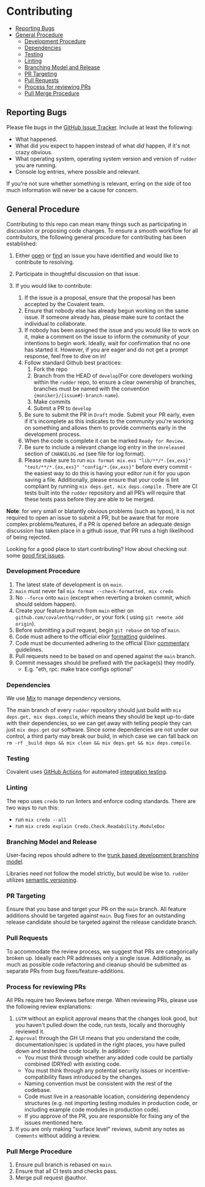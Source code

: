 # Contributing

* [Reporting Bugs](#bugs)
* [General Procedure](#general_procedure)
  * [Development Procedure](#dev_procedure)
  * [Dependencies](#dependencies)
  * [Testing](#testing)
  * [Linting](#linting)
  * [Branching Model and Release](#braching_model_and_release)
  * [PR Targeting](#pr_targeting)
  * [Pull Requests](#pull_requests)
  * [Process for reviewing PRs](#reviewing_prs)
  * [Pull Merge Procedure](#pull_merge_procedure)

## <span id="bugs">Reporting Bugs</span>

Please file bugs in the [GitHub Issue
Tracker](https://github.com/covalenthq/rudder). Include at
least the following:

* What happened.
* What did you expect to happen instead of what *did* happen, if it's
   not crazy obvious.
* What operating system, operating system version and version of
   `rudder` you are running.
* Console log entries, where possible and relevant.

If you're not sure whether something is relevant, erring on the side of too much information will never be a cause for concern.

## <span id="general_procedure">General Procedure</span>

Contributing to this repo can mean many things such as participating in discussion or proposing code changes. To ensure a smooth workflow for all contributors, the following general procedure for contributing has been established:

1. Either [open](https://github.com/covalenthq/rudder/issues/new/choose)
   or [find](https://github.com/covalenthq/rudder/issues) an issue you have identified and would like to contribute to
   resolving.

2. Participate in thoughtful discussion on that issue.

3. If you would like to contribute:
    1. If the issue is a proposal, ensure that the proposal has been accepted by the Covalent team.
    2. Ensure that nobody else has already begun working on the same issue. If someone already has, please make sure to contact the individual to collaborate.
    3. If nobody has been assigned the issue and you would like to work on it, make a comment on the issue to inform the
       community of your intentions to begin work. Ideally, wait for confirmation that no one has started it. However,
       if you are eager and do not get a prompt response, feel free to dive on in!
    4. Follow standard Github best practices:
        1. Fork the repo
        2. Branch from the HEAD of `develop`(For core developers working within the `rudder` repo, to ensure a clear ownership of branches, branches must be named with the convention `{moniker}/{issue#}-branch-name`).
        3. Make commits
        4. Submit a PR to `develop`
    5. Be sure to submit the PR in `Draft` mode. Submit your PR early, even if it's incomplete as this indicates to the community you're working on something and allows them to provide comments early in the development process.
    6. When the code is complete it can be marked `Ready for Review`.
    7. Be sure to include a relevant change log entry in the `Unreleased` section of `CHANGELOG.md` (see file for log
       format).
    8. Please make sure to run `mix format mix.exs "lib/**/*.{ex,exs}" "test/**/*.{ex,exs}" "config/*.{ex,exs}"` before every commit - the easiest way to do this is having your editor run it for you upon saving a file. Additionally, please ensure that your code is lint compliant by running `mix deps.get, mix deps.compile` .
   There are CI tests built into the `rudder` repository and all PR’s will require that these tests pass before they are able to be merged.

**Note**: for very small or blatantly obvious problems (such as typos), it is not required to open an issue to submit a PR, but be aware that for more complex problems/features, if a PR is opened before an adequate design discussion has taken place in a github issue, that PR runs a high likelihood of being rejected.

Looking for a good place to start contributing? How about checking out
some [good first issues](https://github.com/covalenthq/rudder/issues).

### <span id="dev_procedure">Development Procedure</span>

1. The latest state of development is on `main`.
2. `main` must never
   fail `mix format --check-formatted, mix credo`
3. No `--force` onto `main` (except when reverting a broken commit, which should seldom happen).
4. Create your feature branch from `main` either on `github.com/covalenthq/rudder`, or your fork (
   using `git remote add origin`).
5. Before submitting a pull request, begin `git rebase` on top of `main`.
6. Code must adhere to the official elixir [formatting](https://hexdocs.pm/mix/main/Mix.Tasks.Format.html) guidelines.
7. Code must be documented adhering to the official Elixir [commentary](https://github.com/christopheradams/elixir_style_guide) guidelines.
8. Pull requests need to be based on and opened against the `main` branch.
9. Commit messages should be prefixed with the package(s) they modify.
   * E.g. "eth, rpc: make trace configs optional"

### <span id="dependencies">Dependencies</span>

We use [Mix](https://elixir-lang.org/getting-started/mix-otp/introduction-to-mix.html) to manage dependency versions.

The main branch of every `rudder` repository should just build with `mix deps.get, mix deps.compile`, which means they should be kept up-to-date with their dependencies, so we can get away with telling people they can just `mix deps.get` our software. Since some dependencies are not under our control, a third party may break our build, in which case we can fall back on `rm -rf _build deps && mix clean && mix deps.get && mix deps.compile`.

### <span id="testing">Testing</span>

Covalent uses [GitHub Actions](https://github.com/features/actions) for automated [integration testing](https://github.com/covalenthq/rudder/actions).

### <spand id="linting">Linting</span>

The repo uses `credo` to run linters and enforce coding standards. There are two ways to run this:

* run `mix credo --all`
* run `mix credo explain Credo.Check.Readability.ModuleDoc`

### <span id="braching_model_and_release">Branching Model and Release</span>

User-facing repos should adhere to the [trunk based development branching model](https://trunkbaseddevelopment.com/).

Libraries need not follow the model strictly, but would be wise to.
`rudder` utilizes [semantic versioning](https://semver.org/).

### <span id="pr_targeting">PR Targeting</span>

Ensure that you base and target your PR on the `main` branch.
All feature additions should be targeted against `main`. Bug fixes for an outstanding release candidate should be
targeted against the release candidate branch.

### <span id="pull_requests">Pull Requests</span>

To accommodate the review process, we suggest that PRs are categorically broken up. Ideally each PR addresses only a single issue. Additionally, as much as possible code refactoring and cleanup should be submitted as separate PRs from bug fixes/feature-additions.

### <span id="reviewing_prs">Process for reviewing PRs</span>

All PRs require two Reviews before merge. When reviewing PRs, please use the following review explanations:

1. `LGTM` without an explicit approval means that the changes look good, but you haven't pulled down the code, run tests, locally and thoroughly reviewed it.
2. `Approval` through the GH UI means that you understand the code, documentation/spec is updated in the right places,
   you have pulled down and tested the code locally. In addition:
    * You must think through whether any added code could be partially combined (DRYed) with existing code.
    * You must think through any potential security issues or incentive-compatibility flaws introduced by the changes.
    * Naming convention must be consistent with the rest of the codebase.
    * Code must live in a reasonable location, considering dependency structures (e.g. not importing testing modules in
      production code, or including example code modules in production code).
    * If you approve of the PR, you are responsible for fixing any of the issues mentioned here.
3. If you are only making "surface level" reviews, submit any notes as `Comments` without adding a review.

### <span id="pull_merge_procedure">Pull Merge Procedure</span>

1. Ensure pull branch is rebased on `main`.
2. Ensure that all CI tests and checks pass.
3. Merge pull request @author.
